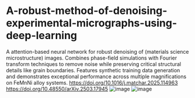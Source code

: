 # A-robust-method-of-denoising-experimental-micrographs-using-deep-learning
A attention-based neural network for robust denoising of (materials science microstructure) images. Combines phase-field simulations with Fourier transform techniques to remove noise while preserving critical structural details like grain boundaries. Features synthetic training data generation and demonstrates exceptional performance across multiple magnifications on FeMnNi alloy systems.
https://doi.org/10.1016/j.matchar.2025.114963
https://doi.org/10.48550/arXiv.2503.17945
![image](https://github.com/user-attachments/assets/cd19888d-5eaf-48d4-8767-36112c1d9cad)
![image](https://github.com/user-attachments/assets/a7ca3399-720d-498c-9e82-5ca7e5810b36)

